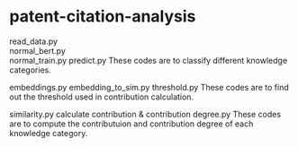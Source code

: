 # patent-citation-analysis
read_data.py  
normal_bert.py   
normal_train.py 
predict.py 
These codes are to classify different knowledge categories.

embeddings.py 
embedding_to_sim.py 
threshold.py 
These codes are to find out the threshold used in contribution calculation.

similarity.py 
calculate contribution & contribution degree.py 
These codes are to compute the contributuion and contribution degree of each knowledge category.
